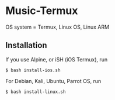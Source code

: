 # Music-Termux

OS system = Termux, Linux OS, Linux ARM

## Installation

If you use Alpine, or iSH (iOS Termux), run
```
$ bash install-ios.sh
```
For Debian, Kali, Ubuntu, Parrot OS, run
```
$ bash install-linux.sh
```
